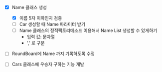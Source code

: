 - [x] Name 클래스 생성
  - [x] 이름 5자 이하인지 검증
  - [ ] Car 생성할 때 Name 파라미터 받기
  - [ ] Name 클래스의 정적팩토리메소드 이용해서 Name List 생성할 수 있게하기
    - 입력 값: 문자열
    - ',' 로 구분
- [ ] RoundBoard에 Name 까지 기록하도록 수정
- [ ] Cars 클래스에 우승자 구하는 기능 개발
  
